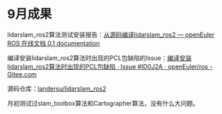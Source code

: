 # 9月成果

lidarslam_ros2算法测试安装报告：[从源码编译lidarslam_ros2 — openEuler ROS 在线文档 0.1 documentation](https://openeuler-ros-docs.readthedocs.io/en/latest/slam-nav/lidarslam_slam_installation.html)

编译安装lidarslam_ros2算法时出现的PCL包缺陷的Issue：[编译安装lidarslam_ros2算法时出现的PCL包缺陷 · Issue #ID0J2A · openEuler/ros - Gitee.com](https://gitee.com/openeuler/ros/issues/ID0J2A?from=project-issue)

源码仓库：[landersu/lidarslam_ros2](https://gitee.com/landersu/lidarslam_ros2)

月初测试过slam_toolbox算法和Cartographer算法，没有什么大问题。

‍

‍